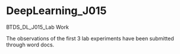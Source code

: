 # DeepLearning_J015
BTDS_DL_J015_Lab Work 

The observations of the first 3 lab experiments have been submitted through word docs.
